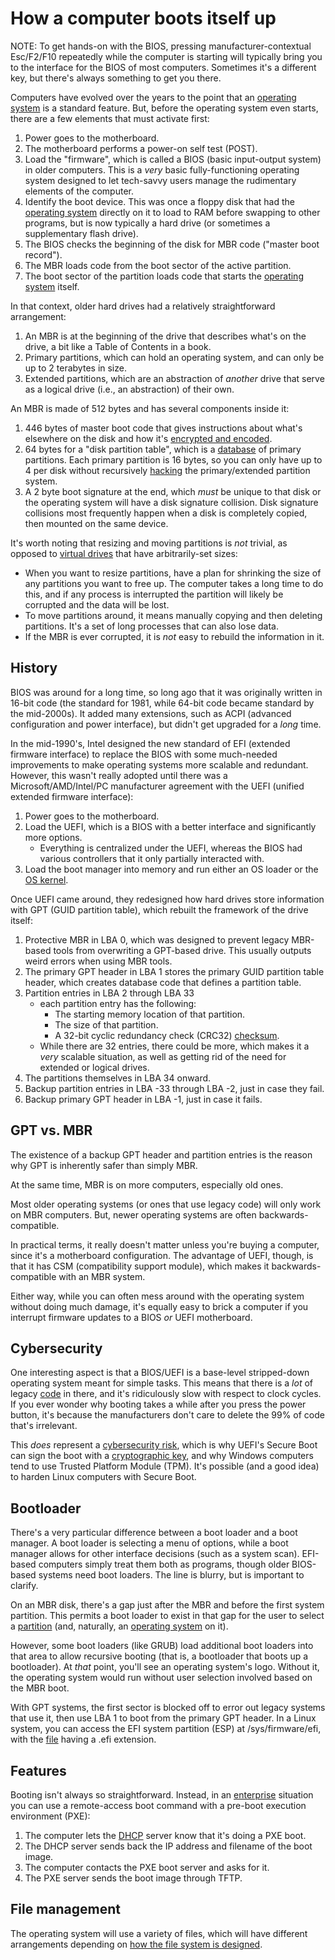 
# How a computer boots itself up

NOTE: To get hands-on with the BIOS, pressing manufacturer-contextual Esc/F2/F10 repeatedly while the computer is starting will typically bring you to the interface for the BIOS of most computers. Sometimes it's a different key, but there's always something to get you there.

Computers have evolved over the years to the point that an [operating system](computers-os.md) is a standard feature. But, before the operating system even starts, there are a few elements that must activate first:

1. Power goes to the motherboard.
2. The motherboard performs a power-on self test (POST).
3. Load the "firmware", which is called a BIOS (basic input-output system) in older computers. This is a *very* basic fully-functioning operating system designed to let tech-savvy users manage the rudimentary elements of the computer.
4. Identify the boot device. This was once a floppy disk that had the [operating system](computers-os.md) directly on it to load to RAM before swapping to other programs, but is now typically a hard drive (or sometimes a supplementary flash drive).
5. The BIOS checks the beginning of the disk for MBR code ("master boot record").
6. The MBR loads code from the boot sector of the active partition.
7. The boot sector of the partition loads code that starts the [operating system](computers-os.md) itself.

In that context, older hard drives had a relatively straightforward arrangement:

1. An MBR is at the beginning of the drive that describes what's on the drive, a bit like a Table of Contents in a book.
2. Primary partitions, which can hold an operating system, and can only be up to 2 terabytes in size.
3. Extended partitions, which are an abstraction of *another* drive that serve as a logical drive (i.e., an abstraction) of their own.

An MBR is made of 512 bytes and has several components inside it:

1. 446 bytes of master boot code that gives instructions about what's elsewhere on the disk and how it's [encrypted and encoded](encryption.md).
2. 64 bytes for a "disk partition table", which is a [database](database.md) of primary partitions. Each primary partition is 16 bytes, so you can only have up to 4 per disk without recursively [hacking](hacking.md) the primary/extended partition system.
3. A 2 byte boot signature at the end, which *must* be unique to that disk or the operating system will have a disk signature collision. Disk signature collisions most frequently happen when a disk is completely copied, then mounted on the same device.

It's worth noting that resizing and moving partitions is *not* trivial, as opposed to [virtual drives](computers-distsys-vm.md) that have arbitrarily-set sizes:

- When you want to resize partitions, have a plan for shrinking the size of any partitions you want to free up. The computer takes a long time to do this, and if any process is interrupted the partition will likely be corrupted and the data will be lost.
- To move partitions around, it means manually copying and then deleting partitions. It's a set of long processes that can also lose data.
- If the MBR is ever corrupted, it is *not* easy to rebuild the information in it.

## History

BIOS was around for a long time, so long ago that it was originally written in 16-bit code (the standard for 1981, while 64-bit code became standard by the mid-2000s). It added many extensions, such as ACPI (advanced configuration and power interface), but didn't get upgraded for a *long* time.

In the mid-1990's, Intel designed the new standard of EFI (extended firmware interface) to replace the BIOS with some much-needed improvements to make operating systems more scalable and redundant. However, this wasn't really adopted until there was a Microsoft/AMD/Intel/PC manufacturer agreement with the UEFI (unified extended firmware interface):

1. Power goes to the motherboard.
2. Load the UEFI, which is a BIOS with a better interface and significantly more options.
   - Everything is centralized under the UEFI, whereas the BIOS had various controllers that it only partially interacted with.
3. Load the boot manager into memory and run either an OS loader or the [OS kernel](computers-os.md).

Once UEFI came around, they redesigned how hard drives store information with GPT (GUID partition table), which rebuilt the framework of the drive itself:

1. Protective MBR in LBA 0, which was designed to prevent legacy MBR-based tools from overwriting a GPT-based drive. This usually outputs weird errors when using MBR tools.
2. The primary GPT header in LBA 1 stores the primary GUID partition table header, which creates database code that defines a partition table.
3. Partition entries in LBA 2 through LBA 33
   - each partition entry has the following:
     - The starting memory location of that partition.
     - The size of that partition.
     - A 32-bit cyclic redundancy check (CRC32) [checksum](computers-cysec-authentication.md).
   - While there are 32 entries, there could be more, which makes it a *very* scalable situation, as well as getting rid of the need for extended or logical drives.
4. The partitions themselves in LBA 34 onward.
5. Backup partition entries in LBA -33 through LBA -2, just in case they fail.
6. Backup primary GPT header in LBA -1, just in case it fails.

## GPT vs. MBR

The existence of a backup GPT header and partition entries is the reason why GPT is inherently safer than simply MBR.

At the same time, MBR is on more computers, especially old ones.

Most older operating systems (or ones that use legacy code) will only work on MBR computers. But, newer operating systems are often backwards-compatible.

In practical terms, it really doesn't matter unless you're buying a computer, since it's a motherboard configuration. The advantage of UEFI, though, is that it has CSM (compatibility support module), which makes it backwards-compatible with an MBR system.

Either way, while you can often mess around with the operating system without doing much damage, it's equally easy to brick a computer if you interrupt firmware updates to a BIOS *or* UEFI motherboard.

## Cybersecurity

One interesting aspect is that a BIOS/UEFI is a base-level stripped-down operating system meant for simple tasks. This means that there is a *lot* of legacy [code](computers-software.md) in there, and it's ridiculously slow with respect to clock cycles. If you ever wonder why booting takes a while after you press the power button, it's because the manufacturers don't care to delete the 99% of code that's irrelevant.

This *does* represent a [cybersecurity risk](computers-cysec-pentest.md), which is why UEFI's Secure Boot can sign the boot with a [cryptographic key](encryption.md), and why Windows computers tend to use Trusted Platform Module (TPM). It's possible (and a good idea) to harden Linux computers with Secure Boot.

## Bootloader

There's a very particular difference between a boot loader and a boot manager. A boot loader is selecting a menu of options, while a boot manager allows for other interface decisions (such as a system scan). EFI-based computers simply treat them both as programs, though older BIOS-based systems need boot loaders. The line is blurry, but is important to clarify.

On an MBR disk, there's a gap just after the MBR and before the first system partition. This permits a boot loader to exist in that gap for the user to select a [partition](computers-files.md) (and, naturally, an [operating system](computers-os.md) on it).

However, some boot loaders (like GRUB) load additional boot loaders into that area to allow recursive booting (that is, a bootloader that boots up a bootloader). At *that* point, you'll see an operating system's logo. Without it, the operating system would run without user selection involved based on the MBR boot.

With GPT systems, the first sector is blocked off to error out legacy systems that use it, then use LBA 1 to boot from the primary GPT header. In a Linux system, you can access the EFI system partition (ESP) at /sys/firmware/efi, with the [file](computers-files.md) having a .efi extension.

## Features

Booting isn't always so straightforward. Instead, in an [enterprise](computers-distsys-enterprise.md) situation you can use a remote-access boot command with a pre-boot execution environment (PXE):

1. The computer lets the [DHCP](standards-computers.md) server know that it's doing a PXE boot.
2. The DHCP server sends back the IP address and filename of the boot image.
3. The computer contacts the PXE boot server and asks for it.
4. The PXE server sends the boot image through TFTP.

## File management

The operating system will use a variety of files, which will have different arrangements depending on [how the file system is designed](computers-files.md).

